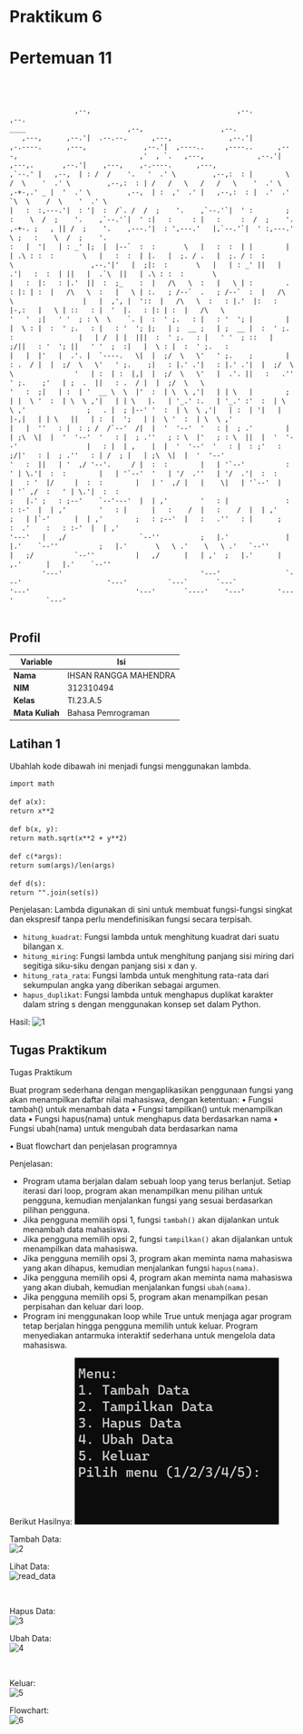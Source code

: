 # Praktikum 6
# Pertemuan 11
```
                                                                                                                                                                    

                                                                                                                                                                                                                                                                           
                ,--,                                    ,--.                                           ,--.                                                                ____                         ,--,                   ,--.                                        
   ,---,      ,--.'|  .--.--.      ,---,              ,--.'|        ,-.----.      ,---,              ,--.'|  ,----..     ,----..      ,---,                              ,'  , `.   ,---,             ,--.'|    ,---,.       ,--.'|    ,---,    ,-.----.      ,---,        
,`--.' |   ,--,  | : /  /    '.   '  .' \         ,--,:  : |        \    /  \    '  .' \         ,--,:  : | /   /   \   /   /   \    '  .' \                          ,-+-,.' _ |  '  .' \         ,--,  | :  ,'  .' |   ,--,:  : |  .'  .' `\  \    /  \    '  .' \       
|   :  :,---.'|  : '|  :  /`. /  /  ;    '.    ,`--.'`|  ' :        ;   :    \  /  ;    '.    ,`--.'`|  ' :|   :     : |   :     :  /  ;    '.                     ,-+-. ;   , || /  ;    '.    ,---.'|  : ',---.'   |,`--.'`|  ' :,---.'     \ ;   :    \  /  ;    '.     
:   |  '|   | : _' |;  |  |--`  :  :       \   |   :  :  | |        |   | .\ : :  :       \   |   :  :  | |.   |  ;. / .   |  ;. / :  :       \                   ,--.'|'   |  ;|:  :       \   |   | : _' ||   |   .'|   :  :  | ||   |  .`\  ||   | .\ : :  :       \    
|   :  |:   : |.'  ||  :  ;_    :  |   /\   \  :   |   \ | :        .   : |: | :  |   /\   \  :   |   \ | :.   ; /--`  .   ; /--`  :  |   /\   \                 |   |  ,', |  '::  |   /\   \  :   : |.'  |:   :  |-,:   |   \ | ::   : |  '  |.   : |: | :  |   /\   \   
'   '  ;|   ' '  ; : \  \    `. |  :  ' ;.   : |   : '  '; |        |   |  \ : |  :  ' ;.   : |   : '  '; |;   | ;  __ ;   | ;  __ |  :  ' ;.   :                |   | /  | |  |||  :  ' ;.   : |   ' '  ; ::   |  ;/||   : '  '; ||   ' '  ;  :|   |  \ : |  :  ' ;.   :  
|   |  |'   |  .'. |  `----.   \|  |  ;/  \   \'   ' ;.    ;        |   : .  / |  |  ;/  \   \'   ' ;.    ;|   : |.' .'|   : |.' .'|  |  ;/  \   \               '   | :  | :  |,|  |  ;/  \   \'   |  .'. ||   :   .''   ' ;.    ;'   | ;  .  ||   : .  / |  |  ;/  \   \ 
'   :  ;|   | :  | '  __ \  \  |'  :  | \  \ ,'|   | | \   |        ;   | |  \ '  :  | \  \ ,'|   | | \   |.   | '_.' :.   | '_.' :'  :  | \  \ ,'               ;   . |  ; |--' '  :  | \  \ ,'|   | :  | '|   |  |-,|   | | \   ||   | :  |  ';   | |  \ '  :  | \  \ ,' 
|   |  ''   : |  : ; /  /`--'  /|  |  '  '--'  '   : |  ; .'        |   | ;\  \|  |  '  '--'  '   : |  ; .''   ; : \  |'   ; : \  ||  |  '  '--'                 |   : |  | ,    |  |  '  '--'  '   : |  : ;'   :  ;/|'   : |  ; .''   : | /  ; |   | ;\  \|  |  '  '--'   
'   :  ||   | '  ,/ '--'.     / |  :  :        |   | '`--'          :   ' | \.'|  :  :        |   | '`--'  '   | '/  .''   | '/  .'|  :  :                       |   : '  |/     |  :  :        |   | '  ,/ |   |    \|   | '`--'  |   | '` ,/  :   ' | \.'|  :  :         
;   |.' ;   : ;--'    `--'---'  |  | ,'        '   : |              :   : :-'  |  | ,'        '   : |      |   :    /  |   :    /  |  | ,'                       ;   | |`-'      |  | ,'        ;   : ;--'  |   :   .''   : |      ;   :  .'    :   : :-'  |  | ,'         
'---'   |   ,/                  `--''          ;   |.'              |   |.'    `--''          ;   |.'       \   \ .'    \   \ .'   `--''                         |   ;/          `--''          |   ,/      |   | ,'  ;   |.'      |   ,.'      |   |.'    `--''           
        '---'                                  '---'                `---'                     '---'          `---`       `---`                                   '---'                          '---'       `----'    '---'        '---'        `---'                      
                                                                                                                                                                                                                                                                           

```

## Profil
| Variable | Isi |
| -------- | --- |
| **Nama** |IHSAN RANGGA MAHENDRA |
| **NIM** | 312310494 |
| **Kelas** | TI.23.A.5 |
| **Mata Kuliah** | Bahasa Pemrograman |

## Latihan 1

Ubahlah kode dibawah ini menjadi fungsi menggunakan lambda.

```
import math

def a(x):
return x**2

def b(x, y):
return math.sqrt(x**2 + y**2)

def c(*args):
return sum(args)/len(args)

def d(s):
return "".join(set(s))
```

Penjelasan:
Lambda digunakan di sini untuk membuat fungsi-fungsi singkat dan ekspresif tanpa perlu mendefinisikan fungsi secara terpisah.

- `hitung_kuadrat`: Fungsi lambda untuk menghitung kuadrat dari suatu bilangan x.
- `hitung_miring`: Fungsi lambda untuk menghitung panjang sisi miring dari segitiga siku-siku dengan panjang sisi x dan y.
- `hitung_rata_rata`: Fungsi lambda untuk menghitung rata-rata dari sekumpulan angka yang diberikan sebagai argumen.
- `hapus_duplikat`: Fungsi lambda untuk menghapus duplikat karakter dalam string s dengan menggunakan konsep set dalam Python.

Hasil:
![1](https://github.com/ficzclay/praktikum7/assets/148204078/abdeda39-188c-4ec4-a8c8-3abcdbb6abfe)


## Tugas Praktikum

Tugas Praktikum

Buat program sederhana dengan mengaplikasikan penggunaan fungsi
yang akan menampilkan daftar nilai mahasiswa, dengan ketentuan:
• Fungsi tambah() untuk menambah data
• Fungsi tampilkan() untuk menampilkan data
• Fungsi hapus(nama) untuk menghapus data berdasarkan nama
• Fungsi ubah(nama) untuk mengubah data berdasarkan nama

• Buat flowchart dan penjelasan programnya

Penjelasan:
- Program utama berjalan dalam sebuah loop yang terus berlanjut. Setiap iterasi dari loop, program akan menampilkan menu pilihan untuk pengguna, kemudian menjalankan fungsi yang sesuai berdasarkan pilihan pengguna.
- Jika pengguna memilih opsi 1, fungsi `tambah()` akan dijalankan untuk menambah data mahasiswa.
- Jika pengguna memilih opsi 2, fungsi `tampilkan()` akan dijalankan untuk menampilkan data mahasiswa.
- Jika pengguna memilih opsi 3, program akan meminta nama mahasiswa yang akan dihapus, kemudian menjalankan fungsi `hapus(nama)`.
- Jika pengguna memilih opsi 4, program akan meminta nama mahasiswa yang akan diubah, kemudian menjalankan fungsi `ubah(nama)`.
- Jika pengguna memilih opsi 5, program akan menampilkan pesan perpisahan dan keluar dari loop.
- Program ini menggunakan loop while True untuk menjaga agar program tetap berjalan hingga pengguna memilih untuk keluar. Program menyediakan antarmuka interaktif sederhana untuk mengelola data mahasiswa.



Berikut Hasilnya:
![Alt text](image.png)


Tambah Data:
<br>
![2](https://github.com/ficzclay/praktikum7/assets/148204078/ad055794-585c-48da-8d66-fc6e6c4cd24d)




Lihat Data:
<br>
![read_data](https://github.com/ficzclay/praktikum7/assets/148204078/e4d20e6a-11de-4eef-ba51-e18ec096452f)

<br>


Hapus Data:
<br>
![3](https://github.com/ficzclay/praktikum7/assets/148204078/a6a70e5b-e83a-43fc-956c-6b8046528b50)



Ubah Data:<br>
![4](https://github.com/ficzclay/praktikum7/assets/148204078/d333598c-f46b-4717-b647-f44788a19d9a)


<br>

Keluar:<br>
![5](https://github.com/ficzclay/praktikum7/assets/148204078/c092e7bd-2b03-4cc2-8b91-dd5a6223eef8)


Flowchart:<br>
![6](https://github.com/ficzclay/praktikum7/assets/148204078/7566cb60-e3ff-4fc6-90ad-5aeaf18df42f)




